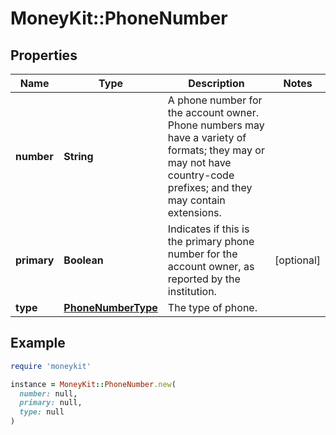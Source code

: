 # MoneyKit::PhoneNumber

## Properties

| Name | Type | Description | Notes |
| ---- | ---- | ----------- | ----- |
| **number** | **String** | A phone number for the account owner.  Phone numbers may have a variety of formats; they may or         may not have country-code prefixes; and they may contain extensions. |  |
| **primary** | **Boolean** | Indicates if this is the primary phone number for the account owner, as reported by the institution. | [optional] |
| **type** | [**PhoneNumberType**](PhoneNumberType.md) | The type of phone. |  |

## Example

```ruby
require 'moneykit'

instance = MoneyKit::PhoneNumber.new(
  number: null,
  primary: null,
  type: null
)
```

